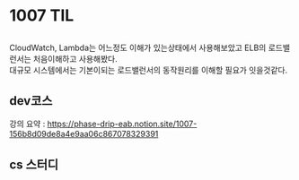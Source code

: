 # 1007 TIL

##
CloudWatch, Lambda는 어느정도 이해가 있는상태에서 사용해보았고 ELB의 로드밸런서는 처음이해하고 사용해봤다.  
대규모 시스템에서는 기본이되는 로드밸런서의 동작원리를 이해할 필요가 잇을것같다.  


## dev코스
강의 요약 : https://phase-drip-eab.notion.site/1007-156b8d09de8a4e9aa06c867078329391


## cs 스터디